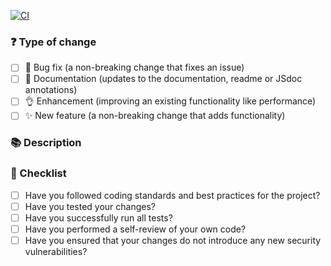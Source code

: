 [![CI](https://github.com/arkadiuszPasciak/windows98/actions/workflows/ci.yml/badge.svg)](https://github.com/arkadiuszPasciak/windows98/actions/workflows/ci.yml)

### ❓ Type of change

<!-- What types of changes does your code introduce? -->
<!-- Put an `x` in all the boxes that apply. -->
<!-- Delete options that are not relevant. -->

- [ ] 🐞 Bug fix (a non-breaking change that fixes an issue)
- [ ] 📖 Documentation (updates to the documentation, readme or JSdoc annotations)
- [ ] 👌 Enhancement (improving an existing functionality like performance)
- [ ] ✨ New feature (a non-breaking change that adds functionality)

### 📚 Description

<!-- Describe your changes in detail -->
<!-- Why is this change required? -->
<!-- What problem does it solve? -->

### 📝 Checklist

<!-- Put an `x` in all the boxes that apply. -->

- [ ] Have you followed coding standards and best practices for the project?
- [ ] Have you tested your changes?
- [ ] Have you successfully run all tests?
- [ ] Have you performed a self-review of your own code?
- [ ] Have you ensured that your changes do not introduce any new security vulnerabilities?
